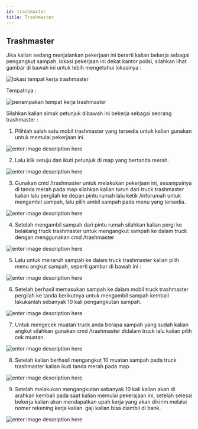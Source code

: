 ```yaml
---
id: trashmaster
title: Trashmaster
---
```


## Trashmaster
Jika kalian sedang menjalankan pekerjaan ini berarti kalian bekerja sebagai pengangkut sampah. lokasi pekerjaan ini dekat kantor polisi, silahkan lihat gambar di bawah ini untuk lebih mengetahui lokasinya :

![lokasi tempat kerja trashmaster](https://i.ibb.co/cgS2xYB/Qi-Yb-Zq8-Cr-CIF8-Bn-S52-KZf4-HFAFVj-RDRe-Q9cn-OGLg-Pf-Viu2kn-Wpm-Qiy-BQf-U8hb6p-RGCJU1nu8-Rq-Haz-Ye.png)

Tempatnya :

![penampakan tempat kerja trashmaster](https://i.ibb.co/Pr3YLZX/IEyz-Yj-GHq537-Mhh-P0-JMRot-CB3-UMzu-Oo-Ienktyg-Db-OTj8-UX9-XNG4-Hfpnl-Wr-Ydvi-MZINrst-W42w1p3-Iz-WH.png)

Silahkan kalian simak petunjuk dibawah ini bekerja sebagai seorang trashmaster :

 1. Pilihlah salah satu mobil trashmaster yang tersedia untuk kalian gunakan untuk memulai pekerjaan ini.

![enter image description here](https://i.ibb.co/cgV0S1q/Jbeyjhf-YQ7e-Tm-WAODko-OMYXUta-Fv-Ehov3-RYv-Pt-EECea-DKe-NWP0-D0q45-Yyjaqtiv-FGUOn8-Boq-H3ln-N6r-OJq.png)
 
 2. Lalu klik setuju dan ikuti petunjuk di map yang bertanda merah.

![enter image description here](https://i.ibb.co/VpGZfnP/Au7-Gz-rcus-Xj-Mlsx-Fxmup5tu4u-Kq-Exh9-XFSW9h6-XEtgf-Zq3-Ekrnkcwkwzh-PLu1-AUl-Ce6-IOqi-I0-SDm-FY5-Fv.png)
 
 3. Gunakan cmd /trashmaster untuk melakukan pekerjaan ini, sesampainya di tanda merah pada map silahkan kalian turun dari truck trashmaster kalian lalu pergilah ke depan pintu rumah lalu ketik /inforumah untuk mengambil sampah, lalu pilih ambil sampah pada menu yang tersedia.

![enter image description here](https://i.ibb.co/PtLf2y5/G-u-R4qpj-C5ead-XMGrrx-YVCW3b5-pngsyi-J-gx9-MF7-N7-LCHyp7bjvsrk-B-jf7-Phu-WZp-Zarzz-Wd-A70-Spz-W0l-7.png)
 
 4. Setelah mengambil sampah dari pintu rumah silahkan kalian pergi ke belakang truck trashmaster untuk mengangkut sampah ke dalam truck dengan menggunakan cmd /trashmaster

![enter image description here](https://i.ibb.co/JKDt7Z9/z-O7n-Q98-n-VDli-Cgh3-Yp-Cltabq-H4-Ece-WYGv-AUr557l8x0-Xogw-K2c-Lkvi-HXC9l-UQKU-Tc-JU7f-Gi0o-KRFY6-T.png)
 
 5. Lalu untuk menaruh sampah ke dalam truck trashmaster kalian pilih menu angkut sampah, seperti gambar di bawah ini :

![enter image description here](https://i.ibb.co/P46VfvH/k-Nmr-Dui-Z9-UPd-Yyopd-Uvg-R57l-XT-2b-SG0x3qee-B5-LO2-LBz-VJf5-Llx0-Rm-Z0g-u-Hz-Qz-Am-F4fmb-TURC6t-K.png)
 
 6. Setelah berhasil memasukan sampah ke dalam mobil truck trashmaster pergilah ke tanda berikutnya untuk mengambil sampah kembali lakukanlah sebanyak 10 kali pengangkutan sampah.

![enter image description here](https://i.ibb.co/R6ZRfqZ/51-A-EQD96-WGr5-CDFOa-Z4y8-X1u1-Yq-od-MFQGQ2sin-Z0-Ei-KIvpvp-A3c-DXhb14-U2-ASIw0gt4z4-Zxc38v-T77-PE1.png)
 
 7. Untuk mengecek muatan truck anda berapa sampah yang sudah kalian angkut silahkan gunakan cmd /trashmaster didalam truck lalu kalian pilih cek muatan.

![enter image description here](https://i.ibb.co/t2Q6S07/n-Qv-JTc0440ywd6-FC1-Vp-L2-iu-KBN1-F7-Cu-tds-Zkf-Rmta7-U5-BGru5f-ON8y-Na-Eekc-I0a-M7-PJUC7bc-DSJkp-X.png)
 
 8. Setelah kalian berhasil mengangkut 10 muatan sampah pada truck trashmaster kalian ikuti tanda merah pada map.

![enter image description here](https://i.ibb.co/JCfgj2T/Dx0-Jbp-Pcwbrsi-LSIOwme-Uk-CZF8-FNuo0u2-Kux4-BV3x3-Nuyiu5sikjanfi3w-Jm8-C6-Zh93-Dz0z-W2-X4-HTEAS-ff5.png)

 9. Setelah melakukan mengangkutan sebanyak 10 kali kalian akan di arahkan kembali pada saat kalian memulai pekerajaan ini, setelah selesai bekerja kalian akan mendapatkan upah kerja yang akan dikirim melalui nomer rekening kerja kalian. gaji kalian bisa diambil di bank.

![enter image description here](https://i.ibb.co/605ppGr/WGIUCYJEh-Vg-JZbynh-Ujnni-U22-Hb2-ZJWZ7-J-c7-RXCWAX7ihk50lg-FDi-Fve-Ca-LSz-N4-V4-C27w-L5-Ituh-F-k-X2.png) 